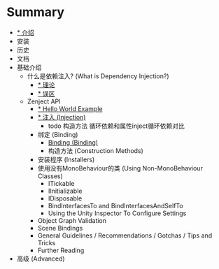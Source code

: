 # Summary

* [* 介绍](Introduction.md)
* 安装
* 历史
* 文档
* 基础介绍
    * 什么是依赖注入? (What is Dependency Injection?)
        * [* 理论](.md)
        * [* 误区](.md)
    * Zenject API
        * [* Hello World Example](.md)
        * [* 注入 (Injection)](.md)
            * todo 构造方法 循环依赖和属性inject循环依赖对比
        * 绑定 (Binding)
            * [Binding (Binding)](Content/Binding.md)
            * 构造方法 (Construction Methods)
        * 安装程序 (Installers)
        * 使用没有MonoBehaviour的类 (Using Non-MonoBehaviour Classes)
            * ITickable
            * IInitializable
            * IDisposable
            * BindInterfacesTo and BindInterfacesAndSelfTo
            * Using the Unity Inspector To Configure Settings
        * Object Graph Validation
        * Scene Bindings
        * General Guidelines / Recommendations / Gotchas / Tips and Tricks
        * Further Reading
* 高级 (Advanced)

